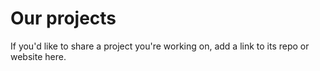 # Our projects

If you'd like to share a project you're working on, add a link to its repo or website here.
